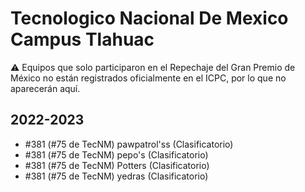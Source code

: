 # Tecnologico Nacional De Mexico Campus Tlahuac

:warning: Equipos que solo participaron en el Repechaje del Gran Premio de México no están registrados oficialmente en el ICPC, por lo que no aparecerán aquí.

## 2022-2023

- #381 (#75 de TecNM) pawpatrol'ss (Clasificatorio)
- #381 (#75 de TecNM) pepo's (Clasificatorio)
- #381 (#75 de TecNM) Potters (Clasificatorio)
- #381 (#75 de TecNM) yedras (Clasificatorio)


